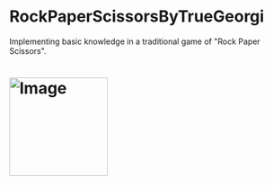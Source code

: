 # RockPaperScissorsByTrueGeorgi
Implementing basic knowledge in a traditional game of "Rock Paper Scissors".
# <img alt="Image" width="175px" src="https://png.pngtree.com/png-clipart/20210309/original/pngtree-hand-draw-gesture-of-rock-paper-scissors-png-image_5844255.jpg" />
